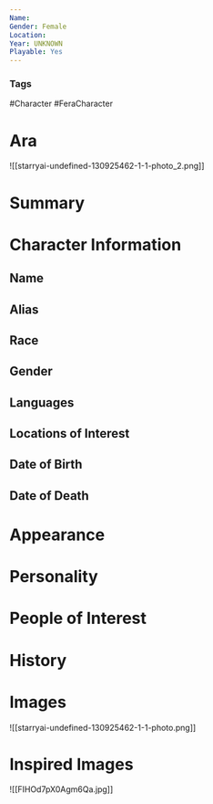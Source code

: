 ```yaml
---
Name: 
Gender: Female
Location: 
Year: UNKNOWN
Playable: Yes
---
```


### Tags
#Character #FeraCharacter 

# Ara
![[starryai-undefined-130925462-1-1-photo_2.png]]

# Summary


# Character Information

## Name

## Alias

## Race

## Gender

## Languages

## Locations of Interest

## Date of Birth

## Date of Death

# Appearance

# Personality

# People of Interest

# History

# Images
![[starryai-undefined-130925462-1-1-photo.png]]

# Inspired Images


![[FIHOd7pX0Agm6Qa.jpg]]